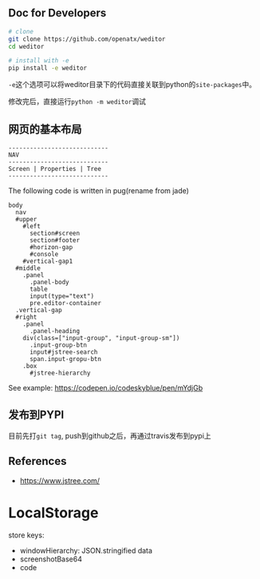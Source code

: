 ## Doc for Developers
```bash
# clone
git clone https://github.com/openatx/weditor
cd weditor

# install with -e
pip install -e weditor
```

`-e`这个选项可以将weditor目录下的代码直接关联到python的`site-packages`中。


修改完后，直接运行`python -m weditor`调试

## 网页的基本布局
```
----------------------------
NAV
----------------------------
Screen | Properties | Tree
----------------------------
```

The following code is written in pug(rename from jade)

```pug
body
  nav
  #upper
    #left
      section#screen
      section#footer
      #horizon-gap
      #console
    #vertical-gap1
  #middle
    .panel
      .panel-body
      table
      input(type="text")
      pre.editor-container
  .vertical-gap
  #right
    .panel
      .panel-heading
    div(class=["input-group", "input-group-sm"])
      .input-group-btn
      input#jstree-search
      span.input-gropu-btn
    .box
      #jstree-hierarchy

```


See example: https://codepen.io/codeskyblue/pen/mYdjGb

## 发布到PYPI
目前先打`git tag`, push到github之后，再通过travis发布到pypi上

## References
- https://www.jstree.com/

# LocalStorage
store keys:

- windowHierarchy: JSON.stringified data
- screenshotBase64
- code